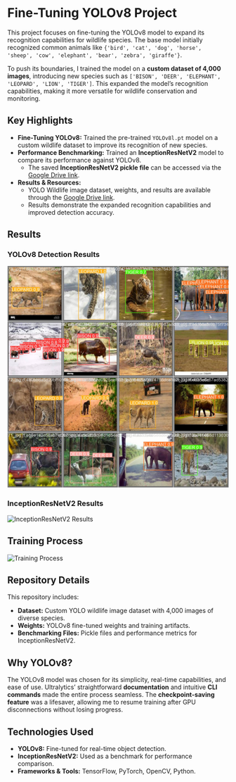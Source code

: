 # Fine-Tuning YOLOv8 Project

This project focuses on fine-tuning the YOLOv8 model to expand its recognition capabilities for wildlife species. The base model initially recognized common animals like `{'bird', 'cat', 'dog', 'horse', 'sheep', 'cow', 'elephant', 'bear', 'zebra', 'giraffe'}`.  

To push its boundaries, I trained the model on a **custom dataset of 4,000 images**, introducing new species such as `['BISON', 'DEER', 'ELEPHANT', 'LEOPARD', 'LION', 'TIGER']`. This expanded the model’s recognition capabilities, making it more versatile for wildlife conservation and monitoring.

## Key Highlights
- **Fine-Tuning YOLOv8:** Trained the pre-trained `YOLOv8l.pt` model on a custom wildlife dataset to improve its recognition of new species.
- **Performance Benchmarking:** Trained an **InceptionResNetV2** model to compare its performance against YOLOv8.  
  - The saved **InceptionResNetV2 pickle file** can be accessed via the [Google Drive link](https://drive.google.com/drive/folders/1z1sIb1ZrmX6HVlKe2ohGV9dlWWT9qXX7?usp=sharing).
- **Results & Resources:**  
  - YOLO Wildlife image dataset, weights, and results are available through the [Google Drive link](https://drive.google.com/drive/folders/1z1sIb1ZrmX6HVlKe2ohGV9dlWWT9qXX7?usp=sharing).
  - Results demonstrate the expanded recognition capabilities and improved detection accuracy.

## Results
### YOLOv8 Detection Results
![YOLOv8 Detection Results](yolo_sample_results/results.jpeg)

### InceptionResNetV2 Results
![InceptionResNetV2 Results](yolo_sample_results/inception_results.png)

## Training Process
![Training Process](images/yolov8_training.png)

## Repository Details
This repository includes:
- **Dataset:** Custom YOLO wildlife image dataset with 4,000 images of diverse species.
- **Weights:** YOLOv8 fine-tuned weights and training artifacts.
- **Benchmarking Files:** Pickle files and performance metrics for InceptionResNetV2.

## Why YOLOv8?
The YOLOv8 model was chosen for its simplicity, real-time capabilities, and ease of use. Ultralytics’ straightforward **documentation** and intuitive **CLI commands** made the entire process seamless. The **checkpoint-saving feature** was a lifesaver, allowing me to resume training after GPU disconnections without losing progress.

## Technologies Used
- **YOLOv8:** Fine-tuned for real-time object detection.
- **InceptionResNetV2:** Used as a benchmark for performance comparison.
- **Frameworks & Tools:** TensorFlow, PyTorch, OpenCV, Python.

